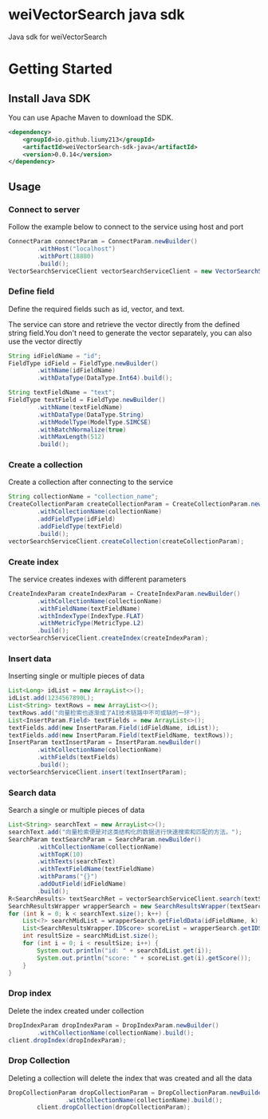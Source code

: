 # weiVectorSearch java sdk

Java sdk for weiVectorSearch

# Getting Started

## Install Java SDK
You can use Apache Maven to download the SDK.

```xml
<dependency>
    <groupId>io.github.liumy213</groupId>
    <artifactId>weiVectorSearch-sdk-java</artifactId>
    <version>0.0.14</version>
</dependency>
```

## Usage

### Connect to server

Follow the example below to connect to the service using host and port

```java
ConnectParam connectParam = ConnectParam.newBuilder()
        .withHost("localhost")
        .withPort(18880)
        .build();
VectorSearchServiceClient vectorSearchServiceClient = new VectorSearchServiceClient(connectParam);
```
### Define field

Define the required fields such as id, vector, and text.

The service can store and retrieve the vector directly from the defined string field.You don't need to generate the vector separately, you can also use the vector directly
```java
String idFieldName = "id";
FieldType idField = FieldType.newBuilder()
        .withName(idFieldName)
        .withDataType(DataType.Int64).build();

String textFieldName = "text";
FieldType textField = FieldType.newBuilder()
        .withName(textFieldName)
        .withDataType(DataType.String)
        .withModelType(ModelType.SIMCSE)
        .withBatchNormalize(true)
        .withMaxLength(512)
        .build();
```

### Create a collection
Create a collection after connecting to the service
```java
String collectionName = "collection_name";
CreateCollectionParam createCollectionParam = CreateCollectionParam.newBuilder()
        .withCollectionName(collectionName)
        .addFieldType(idField)
        .addFieldType(textField)
        .build();
vectorSearchServiceClient.createCollection(createCollectionParam);
```

### Create index
The service creates indexes with different parameters
```java
CreateIndexParam createIndexParam = CreateIndexParam.newBuilder()
        .withCollectionName(collectionName)
        .withFieldName(textFieldName)
        .withIndexType(IndexType.FLAT)
        .withMetricType(MetricType.L2)
        .build();
vectorSearchServiceClient.createIndex(createIndexParam);
```

### Insert data
Inserting single or multiple pieces of data
```java
List<Long> idList = new ArrayList<>();
idList.add(1234567890L);
List<String> textRows = new ArrayList<>();
textRows.add("向量检索也逐渐成了AI技术链路中不可或缺的一环");
List<InsertParam.Field> textFields = new ArrayList<>();
textFields.add(new InsertParam.Field(idFieldName, idList));
textFields.add(new InsertParam.Field(textFieldName, textRows));
InsertParam textInsertParam = InsertParam.newBuilder()
        .withCollectionName(collectionName)
        .withFields(textFields)
        .build();
vectorSearchServiceClient.insert(textInsertParam);
```

### Search data
Search a single or multiple pieces of data
```java
List<String> searchText = new ArrayList<>();
searchText.add("向量检索便是对这类结构化的数据进行快速搜索和匹配的方法。");
SearchParam textSearchParam = SearchParam.newBuilder()
        .withCollectionName(collectionName)
        .withTopK(10)
        .withTexts(searchText)
        .withTextFieldName(textFieldName)
        .withParams("{}")
        .addOutField(idFieldName)
        .build();
R<SearchResults> textSearchRet = vectorSearchServiceClient.search(textSearchParam);
SearchResultsWrapper wrapperSearch = new SearchResultsWrapper(textSearchRet.getData().getResults());
for (int k = 0; k < searchText.size(); k++) {
    List<?> searchMidList = wrapperSearch.getFieldData(idFieldName, k);
    List<SearchResultsWrapper.IDScore> scoreList = wrapperSearch.getIDScore(k);
    int resultSize = searchMidList.size();
    for (int i = 0; i < resultSize; i++) {
        System.out.println("id: " + searchIdList.get(i));
        System.out.println("score: " + scoreList.get(i).getScore());
    }
}
```

### Drop index
Delete the index created under collection
```java
DropIndexParam dropIndexParam = DropIndexParam.newBuilder()
        .withCollectionName(collectionName).build();
client.dropIndex(dropIndexParam);
```

### Drop Collection
Deleting a collection will delete the index that was created and all the data
```java
DropCollectionParam dropCollectionParam = DropCollectionParam.newBuilder()
                .withCollectionName(collectionName).build();
        client.dropCollection(dropCollectionParam);
```